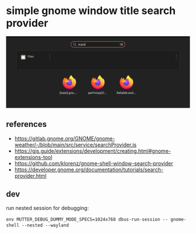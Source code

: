 # simple gnome window title search provider

![screenshot of search results](./simple-search.png)


## references

- https://gitlab.gnome.org/GNOME/gnome-weather/-/blob/main/src/service/searchProvider.js
- https://gjs.guide/extensions/development/creating.html#gnome-extensions-tool
- https://github.com/klorenz/gnome-shell-window-search-provider
- https://developer.gnome.org/documentation/tutorials/search-provider.html


## dev

run nested session for debugging:

```
env MUTTER_DEBUG_DUMMY_MODE_SPECS=1024x768 dbus-run-session -- gnome-shell --nested --wayland
```
